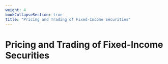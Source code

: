 ```yaml
---
weight: 4
bookCollapseSection: true
title: "Pricing and Trading of Fixed-Income Securities"
---
```


# Pricing and Trading of Fixed-Income Securities

